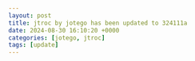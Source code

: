 ```yaml
---
layout: post
title: jtroc by jotego has been updated to 324111a
date: 2024-08-30 16:10:20 +0000
categories: [jotego, jtroc]
tags: [update]
---
```


